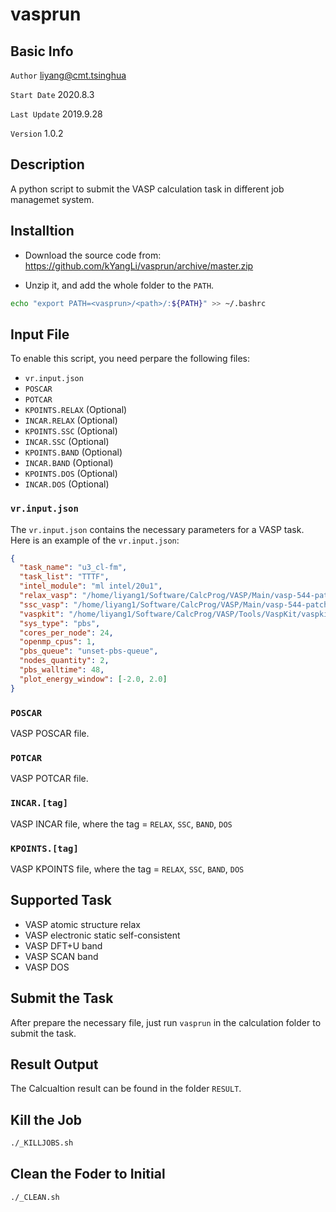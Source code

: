 # vasprun

## Basic Info

`Author` liyang@cmt.tsinghua

`Start Date` 2020.8.3

`Last Update` 2019.9.28

`Version` 1.0.2

## Description

A python script to submit the VASP calculation task in different job managemet system.

## Installtion

* Download the source code from:
https://github.com/kYangLi/vasprun/archive/master.zip

* Unzip it, and add the whole folder to the `PATH`. 
```bash
echo "export PATH=<vasprun>/<path>/:${PATH}" >> ~/.bashrc
```

## Input File
  
To enable this script, you need perpare the following files:

- `vr.input.json`
- `POSCAR`
- `POTCAR`
- `KPOINTS.RELAX` (Optional)
- `INCAR.RELAX`   (Optional)
- `KPOINTS.SSC`   (Optional)
- `INCAR.SSC`     (Optional)
- `KPOINTS.BAND`  (Optional)
- `INCAR.BAND`    (Optional)
- `KPOINTS.DOS`   (Optional)
- `INCAR.DOS`     (Optional)

### `vr.input.json`
The `vr.input.json` contains the necessary parameters for a VASP task.
Here is an example of the `vr.input.json`:
```json
{
  "task_name": "u3_cl-fm",
  "task_list": "TTTF",
  "intel_module": "ml intel/20u1",
  "relax_vasp": "/home/liyang1/Software/CalcProg/VASP/Main/vasp-544-patched_20u1/bin/vasp_ncl",
  "ssc_vasp": "/home/liyang1/Software/CalcProg/VASP/Main/vasp-544-patched_20u1/bin/vasp_ncl",
  "vaspkit": "/home/liyang1/Software/CalcProg/VASP/Tools/VaspKit/vaspkit-1.12/bin/vaspkit",
  "sys_type": "pbs",
  "cores_per_node": 24,
  "openmp_cpus": 1,
  "pbs_queue": "unset-pbs-queue",
  "nodes_quantity": 2,
  "pbs_walltime": 48,
  "plot_energy_window": [-2.0, 2.0]
}
```

### `POSCAR`
VASP POSCAR file.

### `POTCAR`
VASP POTCAR file.

### `INCAR.[tag]`
VASP INCAR file, where the tag = `RELAX`, `SSC`, `BAND`, `DOS`

### `KPOINTS.[tag]`
VASP KPOINTS file, where the tag = `RELAX`, `SSC`, `BAND`, `DOS`

## Supported Task
- VASP atomic structure relax
- VASP electronic static self-consistent 
- VASP DFT+U band
- VASP SCAN band
- VASP DOS

## Submit the Task
After prepare the necessary file, just run `vasprun` in the calculation folder to submit the task.

## Result Output
The Calcualtion result can be found in the folder `RESULT`.

## Kill the Job
```bash
./_KILLJOBS.sh
```

## Clean the Foder to Initial
```bash
./_CLEAN.sh
```
